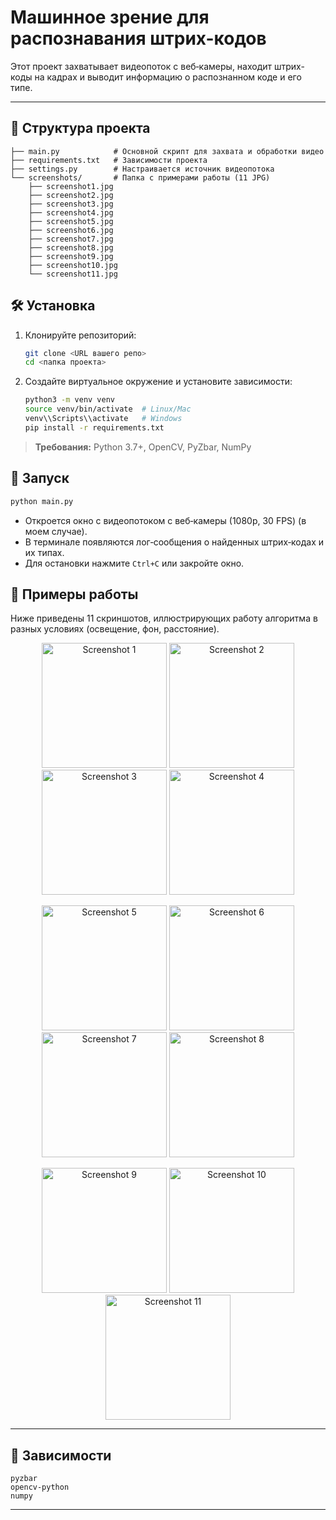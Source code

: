 # Машинное зрение для распознавания штрих-кодов

Этот проект захватывает видеопоток с веб‑камеры, находит штрих-коды на кадрах и выводит информацию о распознанном коде и его типе.

---

## 📂 Структура проекта

```
├── main.py            # Основной скрипт для захвата и обработки видео
├── requirements.txt   # Зависимости проекта
├── settings.py        # Настраивается источник видеопотока
└── screenshots/       # Папка с примерами работы (11 JPG)
    ├── screenshot1.jpg
    ├── screenshot2.jpg
    ├── screenshot3.jpg
    ├── screenshot4.jpg
    ├── screenshot5.jpg
    ├── screenshot6.jpg
    ├── screenshot7.jpg
    ├── screenshot8.jpg
    ├── screenshot9.jpg
    ├── screenshot10.jpg
    └── screenshot11.jpg
```

## 🛠 Установка

1. Клонируйте репозиторий:

   ```bash
   git clone <URL вашего репо>
   cd <папка проекта>
   ```
2. Создайте виртуальное окружение и установите зависимости:

   ```bash
   python3 -m venv venv
   source venv/bin/activate  # Linux/Mac
   venv\\Scripts\\activate   # Windows
   pip install -r requirements.txt
   ```

> **Требования:** Python 3.7+, OpenCV, PyZbar, NumPy

## 🚀 Запуск

```bash
python main.py
```

* Откроется окно с видеопотоком с веб‑камеры (1080p, 30 FPS) (в моем случае).
* В терминале появляются лог‑сообщения о найденных штрих‑кодах и их типах.
* Для остановки нажмите `Ctrl+C` или закройте окно.

## 📸 Примеры работы

Ниже приведены 11 скриншотов, иллюстрирующих работу алгоритма в разных условиях (освещение, фон, расстояние).

<p align="center">
  <img src="screenshots/screenshot1.jpg" width="200" alt="Screenshot 1" />
  <img src="screenshots/screenshot2.jpg" width="200" alt="Screenshot 2" />
  <img src="screenshots/screenshot3.jpg" width="200" alt="Screenshot 3" />
  <img src="screenshots/screenshot4.jpg" width="200" alt="Screenshot 4" />
</p>
<p align="center">
  <img src="screenshots/screenshot5.jpg" width="200" alt="Screenshot 5" />
  <img src="screenshots/screenshot6.jpg" width="200" alt="Screenshot 6" />
  <img src="screenshots/screenshot7.jpg" width="200" alt="Screenshot 7" />
  <img src="screenshots/screenshot8.png" width="200" alt="Screenshot 8" />
</p>
<p align="center">
  <img src="screenshots/screenshot9.jpg" width="200" alt="Screenshot 9" />
  <img src="screenshots/screenshot10.jpg" width="200" alt="Screenshot 10" />
  <img src="screenshots/screenshot11.jpg" width="200" alt="Screenshot 11" />
</p>

---

## 📑 Зависимости

```text
pyzbar
opencv-python
numpy
```

---
